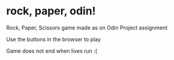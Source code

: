 # rock, paper, odin!

Rock, Paper, Scissors game made as on Odin Project assignment

Use the buttons in the browser to play

Game does not end when lives run :(